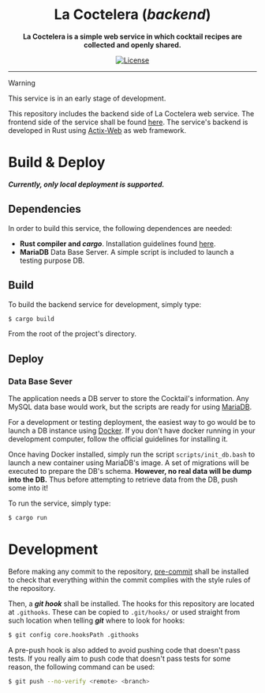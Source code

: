<div align="center">
  <h1>La Coctelera (<i>backend</i>)</h1>
  <p>
    <strong>
    La Coctelera is a simple web service in which cocktail recipes are collected and openly shared.
    </strong>
  </p>
  <p>

[![License](https://img.shields.io/github/license/felipet/lacoctelera_backend?style=flat-square)](https://github.com/felipet/lacoctelera_backend/blob/main/LICENSE)

  </p>
</div>

---

> [!Warning]
> This service is in an early stage of development.

This repository includes the backend side of La Coctelera web service. The frontend side of
the service shall be found [here][lacoctelera_frontend]. The service's backend is developed in Rust
using [Actix-Web][actix] as web framework.

# Build & Deploy

***Currently, only local deployment is supported.***

## Dependencies

In order to build this service, the following dependences are needed:
- **Rust compiler and ***cargo*****. Installation guidelines found [here][rust-install].
- **MariaDB** Data Base Server. A simple script is included to launch a testing purpose DB.

## Build

To build the backend service for development, simply type:

```bash
$ cargo build
```

From the root of the project's directory.

## Deploy

### Data Base Sever

The application needs a DB server to store the Cocktail's information. Any MySQL data
base would work, but the scripts are ready for using [MariaDB](https://mariadb.com/).

For a development or testing deployment, the easiest way to go would be to launch a
DB instance using [Docker](https://www.docker.com/). If you don't have docker running
in your development computer, follow the official guidelines for installing it.

Once having Docker installed, simply run the script `scripts/init_db.bash` to launch
a new container using MariaDB's image. A set of migrations will be executed to prepare
the DB's schema. **However, no real data will be dump into the DB.** Thus before
attempting to retrieve data from the DB, push some into it!

To run the service, simply type:

```bash
$ cargo run
```

# Development

Before making any commit to the repository, [pre-commit] shall be installed to check
that everything within the commit complies with the style rules of the repository.

Then, a ***git hook*** shall be installed. The hooks for this repository are located
at `.githooks`. These can be copied to `.git/hooks/` or used straight from such
location when telling ***git*** where to look for hooks:

```bash
$ git config core.hooksPath .githooks
```

A pre-push hook is also added to avoid pushing code that doesn't pass tests. If you
really aim to push code that doesn't pass tests for some reason, the following command
can be used:

```bash
$ git push --no-verify <remote> <branch>
```

[lacoctelera_frontend]: https://github.com/felipet/lacoctelera_frontend
[actix]: https://actix.rs/
[rust-install]: https://www.rust-lang.org/es/learn/get-started
[pre-commit]: https://pre-commit.com/#install
